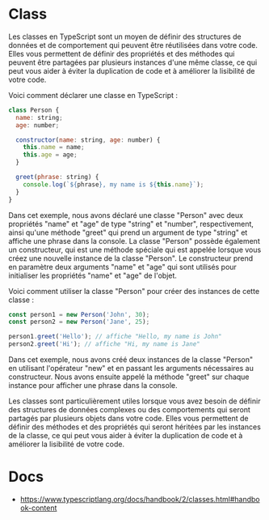 # Class

Les classes en TypeScript sont un moyen de définir des structures de données et de comportement qui peuvent être réutilisées dans votre code. Elles vous permettent de définir des propriétés et des méthodes qui peuvent être partagées par plusieurs instances d'une même classe, ce qui peut vous aider à éviter la duplication de code et à améliorer la lisibilité de votre code.

Voici comment déclarer une classe en TypeScript :

```js
class Person {
  name: string;
  age: number;

  constructor(name: string, age: number) {
    this.name = name;
    this.age = age;
  }

  greet(phrase: string) {
    console.log(`${phrase}, my name is ${this.name}`);
  }
}
```

Dans cet exemple, nous avons déclaré une classe "Person" avec deux propriétés "name" et "age" de type "string" et "number", respectivement, ainsi qu'une méthode "greet" qui prend un argument de type "string" et affiche une phrase dans la console. La classe "Person" possède également un constructeur, qui est une méthode spéciale qui est appelée lorsque vous créez une nouvelle instance de la classe "Person". Le constructeur prend en paramètre deux arguments "name" et "age" qui sont utilisés pour initialiser les propriétés "name" et "age" de l'objet.

Voici comment utiliser la classe "Person" pour créer des instances de cette classe :

```js
const person1 = new Person('John', 30);
const person2 = new Person('Jane', 25);

person1.greet('Hello'); // affiche "Hello, my name is John"
person2.greet('Hi'); // affiche "Hi, my name is Jane"
```

Dans cet exemple, nous avons créé deux instances de la classe "Person" en utilisant l'opérateur "new" et en passant les arguments nécessaires au constructeur. Nous avons ensuite appelé la méthode "greet" sur chaque instance pour afficher une phrase dans la console.

Les classes sont particulièrement utiles lorsque vous avez besoin de définir des structures de données complexes ou des comportements qui seront partagés par plusieurs objets dans votre code. Elles vous permettent de définir des méthodes et des propriétés qui seront héritées par les instances de la classe, ce qui peut vous aider à éviter la duplication de code et à améliorer la lisibilité de votre code.

# Docs
  - https://www.typescriptlang.org/docs/handbook/2/classes.html#handbook-content